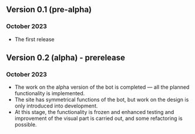 ## Version 0.1 (pre-alpha)
### October 2023
- The first release


## Version 0.2 (alpha) - prerelease 
### October 2023
- The work on the alpha version of the bot is completed — all the planned functionality is implemented.
- The site has symmetrical functions of the bot, but work on the design is only introduced into development.
- At this stage, the functionality is frozen and enhanced testing and improvement of the visual part is carried out, and some refactoring is possible.